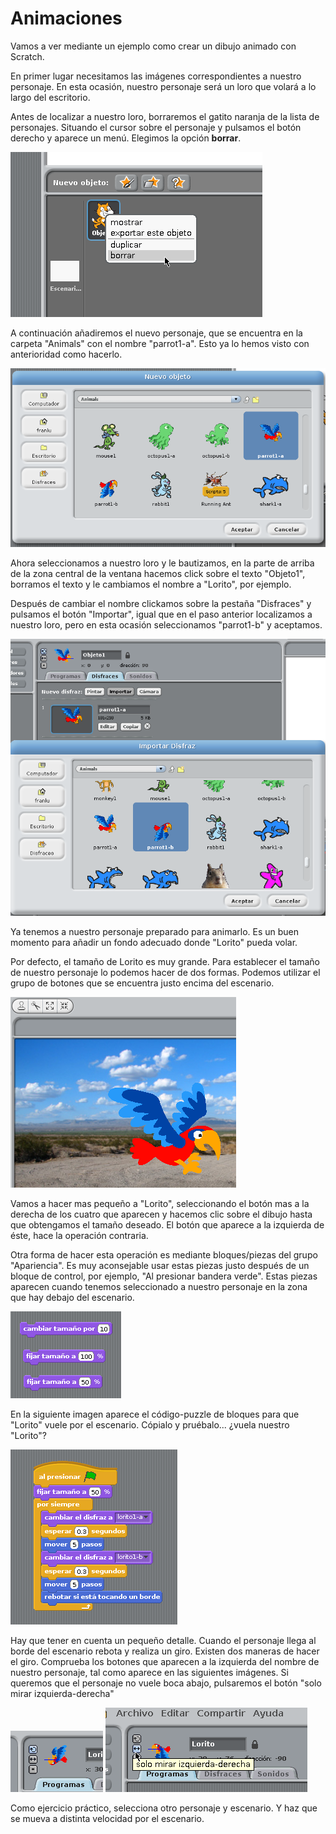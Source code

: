# Animaciones

Vamos a ver mediante un ejemplo como crear un dibujo animado con Scratch. 

En primer lugar necesitamos las imágenes correspondientes a nuestro personaje. En esta ocasión, nuestro personaje será un loro que volará a lo largo del escritorio.

Antes de localizar a nuestro loro, borraremos el gatito naranja de la lista de personajes. Situando el cursor sobre el personaje y pulsamos el botón derecho y aparece un menú. Elegimos la opción **borrar**.

![Borrar personaje](../img/Tema5_animaciones_borrarpersonaje.png)

A continuación añadiremos el nuevo personaje, que se encuentra en la carpeta "Animals" con el nombre "parrot1-a". Esto ya lo hemos visto con anterioridad como hacerlo.

![Añadir personaje](../img/Tema5_animaciones_aniadirpersonaje.png)

Ahora seleccionamos a nuestro loro y le bautizamos, en la parte de arriba de la zona central de la ventana hacemos click sobre el texto "Objeto1", borramos el texto y le cambiamos el nombre a "Lorito", por ejemplo.

Después de cambiar el nombre clickamos sobre la pestaña "Disfraces" y pulsamos el botón "Importar", igual que en el paso anterior localizamos a nuestro loro, pero en esta ocasión seleccionamos "parrot1-b" y aceptamos.

![Nuevo Disfraz](../img/Tema5_animaciones_nuevodisfraz.png)

Ya tenemos a nuestro personaje preparado para animarlo. Es un buen momento para añadir un fondo adecuado donde "Lorito" pueda volar.

Por defecto, el tamaño de Lorito es muy grande. Para establecer el tamaño de nuestro personaje lo podemos hacer de dos formas. Podemos utilizar el grupo de botones que se encuentra justo encima del escenario.

![Cambiar tamaño](../img/Tema5_animaciones_cambiartamanio.png)

Vamos a hacer mas pequeño a "Lorito", seleccionando el botón mas a la derecha de los cuatro que aparecen y hacemos clic sobre el dibujo hasta que obtengamos el tamaño deseado. El botón que aparece a la izquierda de éste, hace la operación contraria.

Otra forma de hacer esta operación es mediante bloques/piezas del grupo "Apariencia". Es muy aconsejable usar estas piezas justo después de un bloque de control, por ejemplo, "Al presionar bandera verde". Estas piezas aparecen cuando tenemos seleccionado a nuestro personaje en la zona que hay debajo del escenario.

![Cambiar tamaño](../img/Tema5_animaciones_cambiartamanio2.png)

En la siguiente imagen aparece el código-puzzle de bloques para que "Lorito" vuele por el escenario. Cópialo y pruébalo... ¿vuela nuestro "Lorito"?

![Código para la animación](../img/Tema5_animaciones_codigoanimacion.png)

Hay que tener en cuenta un pequeño detalle. Cuando el personaje llega al borde del escenario rebota y realiza un giro. Existen dos maneras de hacer el giro. Comprueba los botones que aparecen a la izquierda del nombre de nuestro personaje, tal como aparece en las siguientes imágenes. Si queremos que el personaje no vuele boca abajo, pulsaremos el botón "solo mirar izquierda-derecha"

![Giro habilitado](../img/Tema5_animaciones_giropersonaje.png)
![Solo Izquierda-Derecha](../img/Tema5_animaciones_giropersonaje2.png)

Como ejercicio práctico, selecciona otro personaje y escenario. Y haz que se mueva a distinta velocidad por el escenario. 
